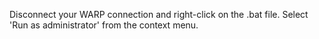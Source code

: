Disconnect your WARP connection and right-click on the .bat file. Select 'Run as administrator' from the context menu.
